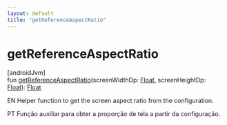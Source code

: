 ```yaml
---
layout: default
title: "getReferenceAspectRatio"
---
```


# getReferenceAspectRatio

[androidJvm]\
fun [getReferenceAspectRatio](get-reference-aspect-ratio.md)(screenWidthDp: [Float](https://kotlinlang.org/api/core/kotlin-stdlib/kotlin/-float/index.html), screenHeightDp: [Float](https://kotlinlang.org/api/core/kotlin-stdlib/kotlin/-float/index.html)): [Float](https://kotlinlang.org/api/core/kotlin-stdlib/kotlin/-float/index.html)

EN Helper function to get the screen aspect ratio from the configuration.

PT Função auxiliar para obter a proporção de tela a partir da configuração.